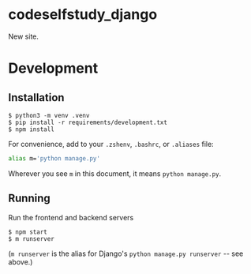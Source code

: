 # codeselfstudy_django

New site.

# Development

## Installation

```text
$ python3 -m venv .venv
$ pip install -r requirements/development.txt
$ npm install
```

For convenience, add to your `.zshenv`, `.bashrc`, or `.aliases` file:

```bash
alias m='python manage.py'
```

Wherever you see `m` in this document, it means `python manage.py`.

## Running

Run the frontend and backend servers

```text
$ npm start
$ m runserver
```

(`m runserver` is the alias for Django's `python manage.py runserver` -- see above.)
